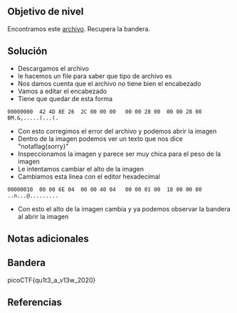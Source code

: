 ## Objetivo de nivel
Encontramos este [archivo](https://mercury.picoctf.net/static/d0129ad98ba9258ab59e7700a1b18c14/tunn3l_v1s10n). Recupera la bandera.

## Solución
- Descargamos el archivo
- le hacemos un file para saber que tipo de archivo es
- Nos damos cuenta que el archivo no tiene bien el encabezado
- Vamos a editar el encabezado
- Tiene que quedar de esta forma
```
00000000  42 4D 8E 26  2C 00 00 00   00 00 28 00  00 00 28 00                                                                                          BM.&,.....(...(.
```
- Con esto corregimos el error del archivo y podemos abrir la imagen
- Dentro de la imagen podemos ver un texto que nos dice "notaflag{sorry}"
- Inspeccionamos la imagen y parece ser muy chica para el peso de la imagen
- Le intentamos cambiar el alto de la imagen
- Cambiamos esta linea con el editor hexadecimal
```
00000010  00 00 6E 04  00 00 40 04   00 00 01 00  18 00 00 00                                                                                          ..n...@.........
```
- Con esto el alto de la imagen cambia y ya podemos observar la bandera al abrir la imagen

## Notas adicionales


## Bandera
picoCTF{qu1t3_a_v13w_2020}

## Referencias


